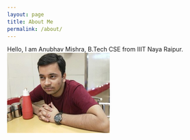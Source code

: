```yaml
---
layout: page
title: About Me
permalink: /about/
---
```


Hello, I am Anubhav Mishra, B.Tech CSE from IIIT Naya Raipur.  
<img align="left" src="https://github.com/anubhavm55/Jupyter_Notebooks_Blogs/blob/master/images/backg3.jpeg">



